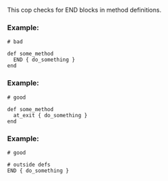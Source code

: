 This cop checks for END blocks in method definitions.

### Example:

    # bad

    def some_method
      END { do_something }
    end

### Example:

    # good

    def some_method
      at_exit { do_something }
    end

### Example:

    # good

    # outside defs
    END { do_something }